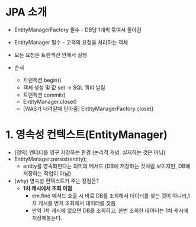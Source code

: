 # JPA 소개
- EntityManagerFactory 필수 - DB당 1개씩 묶여서 돌아감
- EntityManager 필수 - 고객의 요청을 처리하는 객체
- 모든 요청은 트랜잭션 안에서 실행

- 순서
    - 트랜잭션.begin()
    - 객체 생성 및 값 set → SQL 쿼리 날림
    - 트랜잭션 commit()
    - EntityManager.close()
    - [WAS가 내려갈때 닫아줌] EntityManagerFactory.close()
 
# 1. 영속성 컨텍스트(EntityManager)

- (정의) 엔티티를 영구 저장하는 환경 (논리적 개념. 실재하는 것은 아님)
- EntityManager.persist(entity);
    - entity를 영속화한다는 의미의 메서드 (DB에 저장하는 것처럼 보이지만, DB에 저장하는 작업이 아님)
- (why) 영속성 컨텍스트가 주는 장점은?
    - **1차 캐시에서 조회 이점**
        - em.find 메서드 호출 시 바로 DB를 조회해서 데이터를 찾는 것이 아니라,1차 캐시를 먼저 조회해서 데이터를 찾음
        - 만약 1차 캐시에 없으면 DB를 조회하고, 한번 조회한 데이터는 1차 캐시에 저장해놓는다.
